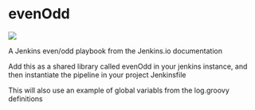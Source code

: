 # evenOdd
<a href='http://localhost:8080/job/pipelinescript/'><img src='http://localhost:8080/buildStatus/icon?job=pipelinescript'></a>

A Jenkins even/odd playbook from the Jenkins.io documentation

Add this as a shared library called evenOdd in your jenkins
instance, and then instantiate the pipeline in your project Jenkinsfile

This will also use an example of global variabls from the log.groovy
definitions

